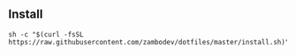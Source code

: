 ## Install

```
sh -c "$(curl -fsSL https://raw.githubusercontent.com/zambodev/dotfiles/master/install.sh)"
```
